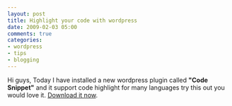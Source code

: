 ```yaml
---
layout: post
title: Highlight your code with wordpress
date: 2009-02-03 05:00
comments: true
categories:
- wordpress
- tips
- blogging
---
```

Hi guys,
Today I have installed a new wordpress plugin called <strong>"Code Snippet"</strong> and it support code highlight for many languages try this out you would love it. <a title="Download code snippet" href="http://wordpress.org/extend/plugins/codesnippet-20/" target="_blank">Download it now</a>.
